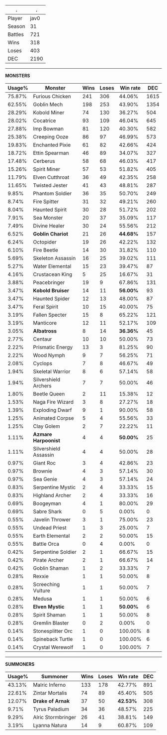 .|.
|-|-
Player|jav0
Season|31
Battles|721
Wins|318
Loses|403
DEC|2190

---
**MONSTERS**

Usage%|Monster|Wins|Loses|Win rate|DEC|
-|-|-|-|-|-|
75.87%|Furious Chicken|241|306|44.06%|1615|
62.55%|Goblin Mech|198|253|43.90%|1354|
28.29%|Kobold Miner|74|130|36.27%|504|
28.02%|Cocatrice|93|109|46.04%|645|
27.88%|Imp Bowman|81|120|40.30%|582|
25.38%|Creeping Ooze|86|97|46.99%|573|
19.83%|Enchanted Pixie|61|82|42.66%|424|
18.72%|Ettin Spearman|46|89|34.07%|327|
17.48%|Cerberus|58|68|46.03%|417|
15.26%|Spirit Miner|57|53|51.82%|405|
11.79%|Elven Cutthroat|36|49|42.35%|258|
11.65%|Twisted Jester|41|43|48.81%|287|
9.85%|Phantom Soldier|36|35|50.70%|249|
8.74%|Fire Spitter|31|32|49.21%|260|
8.04%|Haunted Spirit|30|28|51.72%|202|
7.91%|Sea Monster|20|37|35.09%|117|
7.49%|Divine Healer|30|24|55.56%|212|
6.52%|**Goblin Chariot**|21|26|**44.68%**|157|
6.24%|Octopider|19|26|42.22%|132|
6.10%|Fire Beetle|14|30|31.82%|110|
5.69%|Skeleton Assassin|16|25|39.02%|111|
5.27%|Water Elemental|15|23|39.47%|87|
4.16%|Crustacean King|5|25|16.67%|31|
3.88%|Peacebringer|19|9|67.86%|131|
3.47%|**Kobold Bruiser**|14|11|**56.00%**|93|
3.47%|Haunted Spider|12|13|48.00%|87|
3.47%|Feral Spirit|10|15|40.00%|75|
3.19%|Fallen Specter|15|8|65.22%|121|
3.19%|Manticore|12|11|52.17%|109|
3.05%|**Albatross**|8|14|**36.36%**|45|
2.77%|Centaur|10|10|50.00%|73|
2.22%|Prismatic Energy|13|3|81.25%|90|
2.22%|Wood Nymph|9|7|56.25%|71|
2.08%|Cyclops|7|8|46.67%|49|
1.94%|Skeletal Warrior|8|6|57.14%|58|
1.94%|Silvershield Archers|7|7|50.00%|46|
1.80%|Beetle Queen|2|11|15.38%|12|
1.53%|Naga Fire Wizard|3|8|27.27%|18|
1.39%|Exploding Dwarf|9|1|90.00%|58|
1.25%|Animated Corpse|5|4|55.56%|33|
1.25%|Clay Golem|2|7|22.22%|11|
1.11%|**Azmare Harpoonist**|4|4|**50.00%**|25|
1.11%|Silvershield Assassin|4|4|50.00%|28|
0.97%|Giant Roc|3|4|42.86%|23|
0.97%|Brownie|4|3|57.14%|30|
0.97%|Sea Genie|4|3|57.14%|24|
0.83%|Serpentine Mystic|2|4|33.33%|15|
0.83%|Highland Archer|2|4|33.33%|16|
0.69%|Boogeyman|4|1|80.00%|29|
0.69%|Sabre Shark|0|5|0.00%|0|
0.55%|Javelin Thrower|3|1|75.00%|23|
0.55%|Undead Priest|1|3|25.00%|7|
0.55%|Earth Elemental|2|2|50.00%|15|
0.55%|Battle Orca|0|4|0.00%|0|
0.42%|Serpentine Soldier|2|1|66.67%|15|
0.42%|Pirate Archer|2|1|66.67%|14|
0.42%|Goblin Shaman|1|2|33.33%|7|
0.28%|Rexxie|1|1|50.00%|8|
0.28%|Screeching Vulture|1|1|50.00%|7|
0.28%|Medusa|1|1|50.00%|6|
0.28%|**Elven Mystic**|1|1|**50.00%**|6|
0.28%|Spirit Shaman|1|1|50.00%|8|
0.28%|Gremlin Blaster|0|2|0.00%|0|
0.14%|Stonesplitter Orc|1|0|100.00%|8|
0.14%|Spineback Turtle|1|0|100.00%|6|
0.14%|Crystal Werewolf|1|0|100.00%|7|

---
**SUMMONERS**

Usage%|Summoner|Wins|Loses|Win rate|DEC|
-|-|-|-|-|-|
43.13%|Malric Inferno|133|178|42.77%|891|
22.61%|Zintar Mortalis|74|89|45.40%|505|
12.07%|**Drake of Arnak**|37|50|**42.53%**|308|
9.71%|Tyrus Paladium|34|36|48.57%|225|
9.29%|Alric Stormbringer|26|41|38.81%|149|
3.19%|Lyanna Natura|14|9|60.87%|109|
